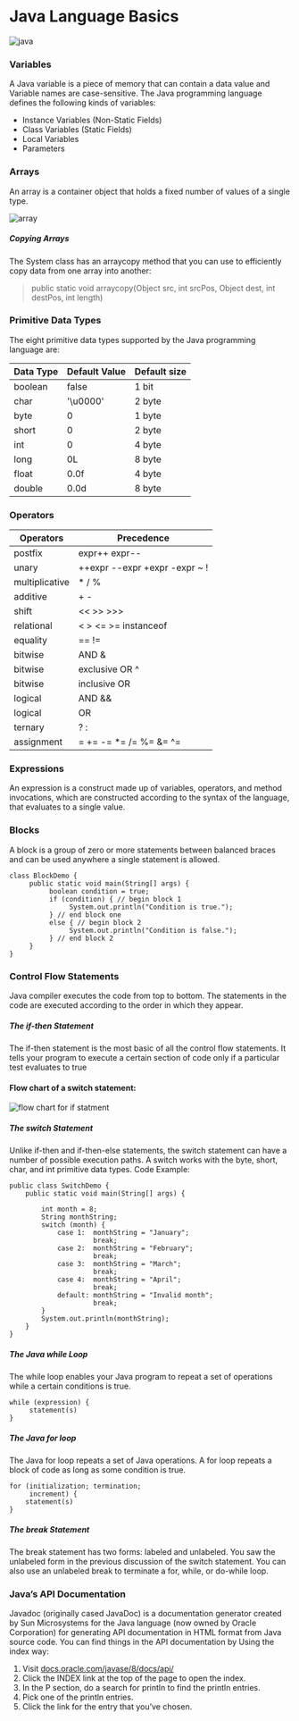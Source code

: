 # Java Language Basics
![java](https://vipaa.net/wp-content/uploads/2021/08/java.jpg)

### Variables
A Java variable is a piece of memory that can contain a data value and Variable names are case-sensitive.
The Java programming language defines the following kinds of variables:
* Instance Variables (Non-Static Fields) 
* Class Variables (Static Fields)
* Local Variables
* Parameters 


### Arrays
An array is a container object that holds a fixed number of values of a single type.

![array](https://qph.fs.quoracdn.net/main-qimg-7f2d12b941e12858dba96dba2c00bea6)

##### Copying Arrays
The System class has an arraycopy method that you can use to efficiently copy data from one array into another:

> public static void arraycopy(Object src, int srcPos,
                             Object dest, int destPos, int length)

### Primitive Data Types

 The eight primitive data types supported by the Java programming language are:
 
Data Type |	Default Value |	Default size
----------|---------------|-------------
boolean	| false	|1 bit
char	| '\u0000' |	2 byte
byte|	0	| 1 byte
short |	0	|2 byte
int	| 0	| 4 byte
long|	0L	|8 byte
float|	0.0f	|4 byte
double|	0.0d	|8 byte

### Operators

Operators |	Precedence
----------|-----------
postfix  |	expr++ expr--
unary	| ++expr --expr +expr -expr ~ !
multiplicative |	* / %
additive |	+ -
shift |	<< >> >>>
relational |	< > <= >= instanceof
equality |	== !=
bitwise | AND	&
bitwise | exclusive OR	^
bitwise | inclusive OR	|
logical|  AND	&&
logical | OR	||
ternary |	? :
assignment |	= += -= *= /= %= &= ^= |= <<= >>= >>>=

### Expressions
An expression is a construct made up of variables, operators, and method invocations, which are constructed according to the syntax of the language, that evaluates to a single value.

### Blocks
A block is a group of zero or more statements between balanced braces and can be used anywhere a single statement is allowed.

```
class BlockDemo {
     public static void main(String[] args) {
          boolean condition = true;
          if (condition) { // begin block 1
               System.out.println("Condition is true.");
          } // end block one
          else { // begin block 2
               System.out.println("Condition is false.");
          } // end block 2
     }
}
```

### Control Flow Statements
Java compiler executes the code from top to bottom. The statements in the code are executed according to the order in which they appear.
##### The if-then Statement
The if-then statement is the most basic of all the control flow statements. It tells your program to execute a certain section of code only if a particular test evaluates to true
#### Flow chart of a switch statement:

![flow chart for if statment](https://dotnettutorials.net/wp-content/uploads/2020/08/If-Else-Statement-Control-Flow-Chart-in-Java.png)

##### The switch Statement
Unlike if-then and if-then-else statements, the switch statement can have a number of possible execution paths. A switch works with the byte, short, char, and int primitive data types.
Code Example:

```
public class SwitchDemo {
    public static void main(String[] args) {

        int month = 8;
        String monthString;
        switch (month) {
            case 1:  monthString = "January";
                     break;
            case 2:  monthString = "February";
                     break;
            case 3:  monthString = "March";
                     break;
            case 4:  monthString = "April";
                     break;
            default: monthString = "Invalid month";
                     break;
        }
        System.out.println(monthString);
    }
}
```

##### The Java while Loop
The while loop enables your Java program to repeat a set of operations while a certain conditions is true.
```
while (expression) {
     statement(s)
}
```

##### The Java for loop
The Java for loop repeats a set of Java operations. A for loop repeats a block of code as long as some condition is true.

```
for (initialization; termination;
     increment) {
    statement(s)
}
```

##### The break Statement
The break statement has two forms: labeled and unlabeled. You saw the unlabeled form in the previous discussion of the switch statement. You can also use an unlabeled break to terminate a for, while, or do-while loop.

### Java’s API Documentation
Javadoc (originally cased JavaDoc) is a documentation generator created by Sun Microsystems for the Java language (now owned by Oracle Corporation) for generating API documentation in HTML format from Java source code. 
You can find things in the API documentation by Using the index way:
1.  Visit [docs.oracle.com/javase/8/docs/api/](https://docs.oracle.com/javase/8/docs/api/)
2. Click the INDEX link at the top of the page to open the index.
3. In the P section, do a search for println to find the println entries.
4. Pick one of the println entries.
5. Click the link for the entry that you’ve chosen.



